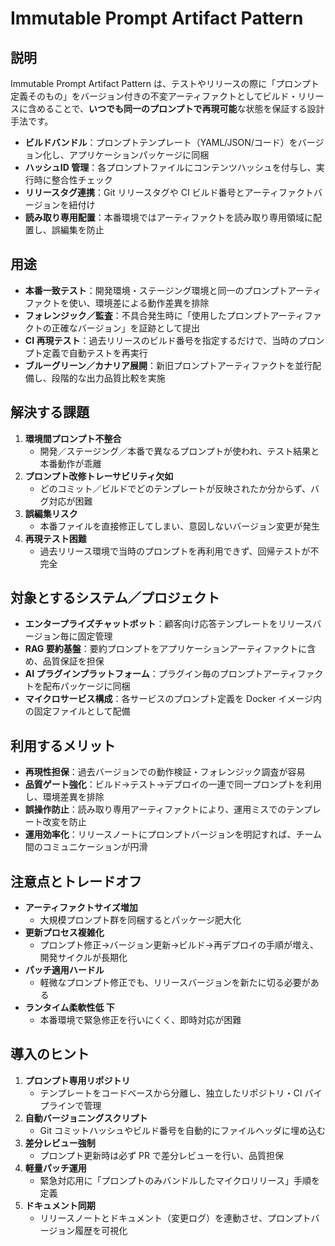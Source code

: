 # Immutable Prompt Artifact Pattern

## 説明  
Immutable Prompt Artifact Pattern は、テストやリリースの際に「プロンプト定義そのもの」をバージョン付きの不変アーティファクトとしてビルド・リリースに含めることで、**いつでも同一のプロンプトで再現可能**な状態を保証する設計手法です。  
- **ビルドバンドル**：プロンプトテンプレート（YAML/JSON/コード）をバージョン化し、アプリケーションパッケージに同梱  
- **ハッシュID 管理**：各プロンプトファイルにコンテンツハッシュを付与し、実行時に整合性チェック  
- **リリースタグ連携**：Git リリースタグや CI ビルド番号とアーティファクトバージョンを紐付け  
- **読み取り専用配置**：本番環境ではアーティファクトを読み取り専用領域に配置し、誤編集を防止  

## 用途  
- **本番一致テスト**：開発環境・ステージング環境と同一のプロンプトアーティファクトを使い、環境差による動作差異を排除  
- **フォレンジック／監査**：不具合発生時に「使用したプロンプトアーティファクトの正確なバージョン」を証跡として提出  
- **CI 再現テスト**：過去リリースのビルド番号を指定するだけで、当時のプロンプト定義で自動テストを再実行  
- **ブルーグリーン／カナリア展開**：新旧プロンプトアーティファクトを並行配備し、段階的な出力品質比較を実施  

## 解決する課題  
1. **環境間プロンプト不整合**  
   - 開発／ステージング／本番で異なるプロンプトが使われ、テスト結果と本番動作が乖離  
2. **プロンプト改修トレーサビリティ欠如**  
   - どのコミット／ビルドでどのテンプレートが反映されたか分からず、バグ対応が困難  
3. **誤編集リスク**  
   - 本番ファイルを直接修正してしまい、意図しないバージョン変更が発生  
4. **再現テスト困難**  
   - 過去リリース環境で当時のプロンプトを再利用できず、回帰テストが不完全  

## 対象とするシステム／プロジェクト  
- **エンタープライズチャットボット**：顧客向け応答テンプレートをリリースバージョン毎に固定管理  
- **RAG 要約基盤**：要約プロンプトをアプリケーションアーティファクトに含め、品質保証を担保  
- **AI プラグインプラットフォーム**：プラグイン毎のプロンプトアーティファクトを配布パッケージに同梱  
- **マイクロサービス構成**：各サービスのプロンプト定義を Docker イメージ内の固定ファイルとして配備  

## 利用するメリット  
- **再現性担保**：過去バージョンでの動作検証・フォレンジック調査が容易  
- **品質ゲート強化**：ビルド→テスト→デプロイの一連で同一プロンプトを利用し、環境差異を排除  
- **誤操作防止**：読み取り専用アーティファクトにより、運用ミスでのテンプレート改変を防止  
- **運用効率化**：リリースノートにプロンプトバージョンを明記すれば、チーム間のコミュニケーションが円滑  

## 注意点とトレードオフ  
- **アーティファクトサイズ増加**  
  - 大規模プロンプト群を同梱するとパッケージ肥大化  
- **更新プロセス複雑化**  
  - プロンプト修正→バージョン更新→ビルド→再デプロイの手順が増え、開発サイクルが長期化  
- **パッチ適用ハードル**  
  - 軽微なプロンプト修正でも、リリースバージョンを新たに切る必要がある  
- **ランタイム柔軟性低 下**  
  - 本番環境で緊急修正を行いにくく、即時対応が困難  

## 導入のヒント  
1. **プロンプト専用リポジトリ**  
   - テンプレートをコードベースから分離し、独立したリポジトリ・CI パイプラインで管理  
2. **自動バージョニングスクリプト**  
   - Git コミットハッシュやビルド番号を自動的にファイルヘッダに埋め込む  
3. **差分レビュー強制**  
   - プロンプト更新時は必ず PR で差分レビューを行い、品質担保  
4. **軽量パッチ運用**  
   - 緊急対応用に「プロンプトのみバンドルしたマイクロリリース」手順を定義  
5. **ドキュメント同期**  
   - リリースノートとドキュメント（変更ログ）を連動させ、プロンプトバージョン履歴を可視化  
